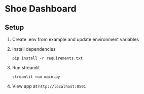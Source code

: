 # Shoe Dashboard

## Setup

1. Create .env from example and update environment variables

2. Install dependencies

   `pip install -r requirements.txt`

3. Run streamlit

   `streamlit run main.py`

4. View app at `http://localhost:8501`

